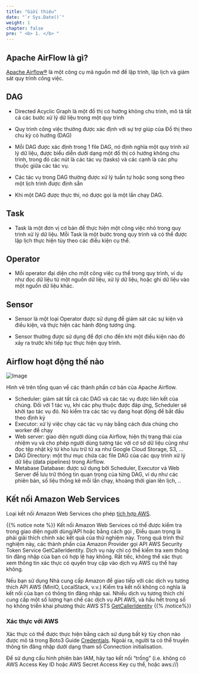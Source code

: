 ```yaml
---
title: "Giới thiệu"
date: "`r Sys.Date()`"
weight: 1
chapter: false
pre: " <b> 1. </b> "
---
```


## Apache AirFlow là gì?

[Apache Airflow®](https://airflow.apache.org/)  là một công cụ mã nguồn mở để lập trình, lập lịch và giám sát quy trình
công việc.

## DAG

* Directed Acyclic Graph là một đồ thị có hướng không chu trình, mô tả tất cả các bước xử lý dữ liệu trong một quy trình

* Quy trình công việc thường được xác định với sự trợ giúp của Đồ thị theo chu kỳ có hướng (DAG)

* Mỗi DAG được xác định trong 1 file DAG, nó định nghĩa một quy trình xử lý dữ liệu, được biểu diễn dưới dạng một đồ thị
  có hướng không chu trình, trong đó các nút là các tác vụ (tasks) và các cạnh là các phụ thuộc giữa các tác vụ.

* Các tác vụ trong DAG thường được xử lý tuần tự hoặc song song theo một lịch trình được định sẵn

* Khi một DAG được thực thi, nó được gọi là một lần chạy DAG.

## Task

* Task là một đơn vị cơ bản để thực hiện một công việc nhỏ trong quy trình xử lý dữ liệu. Mỗi Task là một bước trong quy
  trình và có thể được lập lịch thực hiện tùy theo các điều kiện cụ thể.

## Operator

* Mỗi operator đại diện cho một công việc cụ thể trong quy trình, ví dụ như đọc dữ liệu từ một nguồn dữ liệu, xử lý dữ
  liệu, hoặc ghi dữ liệu vào một nguồn dữ liệu khác.

## Sensor

* Sensor là một loại Operator được sử dụng để giám sát các sự kiện và điều kiện, và thực hiện các hành động tương ứng.

* Sensor thường được sử dụng để đợi cho đến khi một điều kiện nào đó xảy ra trước khi tiếp tục thực hiện quy trình.

## Airflow hoạt động thế nào

![Image](/repo_pmt_ws-fcj-003/images/003.png?featherlight=false&width=90pc)

Hình vẽ trên tổng quan về các thành phần cơ bản của Apache Airflow.

* Scheduler: giám sát tất cả các DAG và các tác vụ được liên kết của chúng. Đối với 1 tác vụ, khi các phụ thuộc được đáp
  ứng, Scheduler sẽ khởi tạo tác vụ đó. Nó kiểm tra các tác vụ đang hoạt động để bắt đầu theo định kỳ
* Executor: xử lý việc chạy các tác vụ này bằng cách đưa chúng cho worker để chạy
* Web server: giao diện người dùng của Airflow, hiện thị trạng thái của nhiệm vụ và cho phép người dùng tương tác với cơ
  sở dữ liệu cũng như đọc tệp nhật kỹ từ kho lưu trữ từ xa như Google Cloud Storage, S3, ...
* DAG Directory: một thư mục chứa các file DAG của các quy trình xử lý dữ liệu (data pipelines) trong Airflow.
* Metabase Database: được sử dụng bởi Scheduler, Executor và Web Server để lưu trữ thông tin quan trọng của từng DAG, ví
  dụ như các phiên bản, số liệu thống kê mỗi lần chạy, khoảng thời gian lên lịch, ..

## Kết nối Amazon Web Services

Loại kết nối Amazon Web Services cho
phép [tích hợp AWS](https://airflow.apache.org/docs/apache-airflow-providers/operators-and-hooks-ref/aws.html#aws).

{{% notice note %}}
Kết nối Amazon Web Services có thể được kiểm tra trong giao diện người dùng/API hoặc bằng cách gọi , Điều quan trọng là
phải giải thích chính xác kết quả của thử nghiệm này. Trong quá trình thử nghiệm này, các thành phần của Amazon Provider
gọi API AWS Security Token Service GetCallerIdentity. Dịch vụ này chỉ có thể kiểm tra xem thông tin đăng nhập của bạn có
hợp lệ hay không. Rất tiếc, không thể xác thực xem thông tin xác thực có quyền truy cập vào dịch vụ AWS cụ thể hay
không.

Nếu bạn sử dụng Nhà cung cấp Amazon để giao tiếp với các dịch vụ tương thích API AWS (MinIO, LocalStack, v.v.) Kiểm tra
kết nối không có nghĩa là kết nối của bạn có thông tin đăng nhập sai. Nhiều dịch vụ tương thích chỉ cung cấp một số
lượng hạn chế các dịch vụ API AWS, và hầu hết trong số họ không triển khai phương thức AWS STS [GetCallerIdentity](https://docs.aws.amazon.com/STS/latest/APIReference/API_GetCallerIdentity.html)
{{% /notice%}}

### Xác thực với AWS

Xác thực có thể được thực hiện bằng cách sử dụng bất kỳ tùy chọn nào được mô tả trong Boto3
Guide [Credentials](https://boto3.amazonaws.com/v1/documentation/api/latest/guide/credentials.html#guide-credentials).
Ngoài ra, người ta có thể truyền thông tin đăng nhập dưới dạng tham số Connection initialisation.

Để sử dụng cấu hình phiên bản IAM, hãy tạo kết nối “trống”  (i.e. không có AWS Access Key ID hoặc AWS Secret Access Key
cụ thể, hoặc aws://)